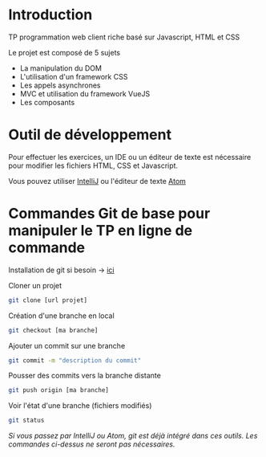 # Introduction

TP programmation web client riche basé sur Javascript, HTML et CSS

Le projet est composé de 5 sujets
* La manipulation du DOM
* L'utilisation d'un framework CSS
* Les appels asynchrones
* MVC et utilisation du framework VueJS
* Les composants

# Outil de développement

Pour effectuer les exercices, un IDE ou un éditeur de texte est nécessaire pour modifier les fichiers HTML, CSS et Javascript.

Vous pouvez utiliser [IntelliJ](https://www.jetbrains.com/fr-fr/idea/download/#section=linux) ou l'éditeur de texte [Atom](https://atom.io/)

# Commandes Git de base pour manipuler le TP en ligne de commande

Installation de git si besoin -> [ici](https://git-scm.com/book/fr/v2/D%C3%A9marrage-rapide-Installation-de-Git)

Cloner un projet
```bash
git clone [url projet]
```

Création d'une branche en local
```bash
git checkout [ma branche]
```

Ajouter un commit sur une branche
```bash
git commit -m "description du commit"
```

Pousser des commits vers la branche distante
```bash
git push origin [ma branche]
```

Voir l'état d'une branche (fichiers modifiés)
```bash
git status
```

_Si vous passez par IntelliJ ou Atom, git est déjà intégré dans ces outils. Les commandes ci-dessus ne seront pas nécessaires._
